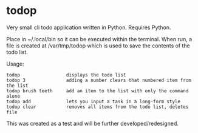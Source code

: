 # todop
Very small cli todo application written in Python. Requires Python.

Place in ~/.local/bin so it can be executed within the terminal. When run, a file is created at /var/tmp/todop which is used to save the contents of the todo list.

Usage:
```
todop                 displays the todo list
todop 3               adding a number clears that numbered item from the list
todop brush teeth     add an item to the list with only the command alone
todop add             lets you input a task in a long-form style
todop clear           removes all items from the todo list, deletes file
```

This was created as a test and will be further developed/redesigned.
